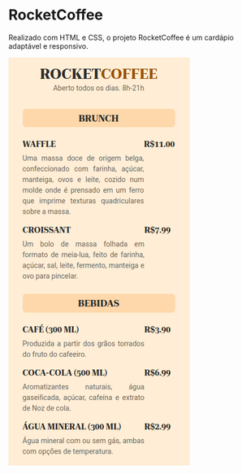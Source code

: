 # RocketCoffee

Realizado com HTML e CSS, o projeto RocketCoffee é um cardápio adaptável e responsivo.

![Página principal do cardápio](./assets/imgs/initial-page.png "Página principal do cardápio")
